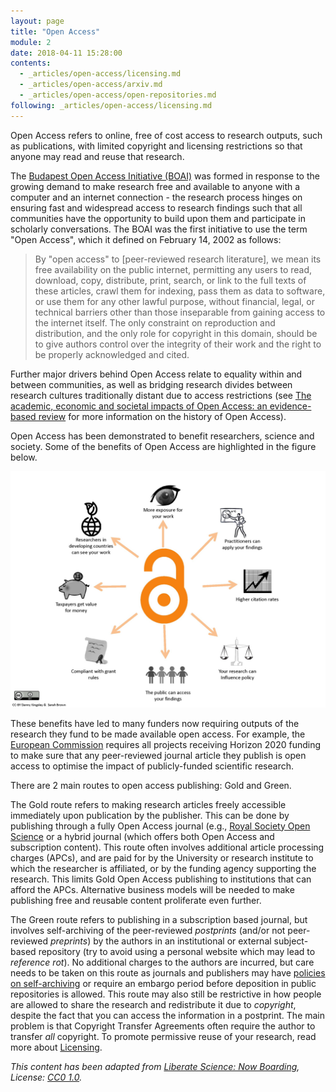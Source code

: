 ```yaml
---
layout: page
title: "Open Access"
module: 2
date: 2018-04-11 15:28:00
contents:
  - _articles/open-access/licensing.md
  - _articles/open-access/arxiv.md
  - _articles/open-access/open-repositories.md
following: _articles/open-access/licensing.md
---
```



Open Access refers to online, free of cost access to research outputs, such as publications, with limited copyright and licensing restrictions so that anyone may read and reuse that research.

The [Budapest Open Access Initiative (BOAI)](http://www.budapestopenaccessinitiative.org/) was formed in response to the growing demand to make research free and available to anyone with a computer and an internet connection - the research process hinges on ensuring fast and widespread access to research findings such that all communities have the opportunity to build upon them and participate in scholarly conversations. The BOAI was the first initiative to use the term "Open Access", which it defined on February 14, 2002 as follows:
>By "open access" to [peer-reviewed research literature], we mean its free availability on the public internet, permitting any users to read, download, copy, distribute, print, search, or link to the full texts of these articles, crawl them for indexing, pass them as data to software, or use them for any other lawful purpose, without financial, legal, or technical barriers other than those inseparable from gaining access to the internet itself. The only constraint on reproduction and distribution, and the only role for copyright in this domain, should be to give authors control over the integrity of their work and the right to be properly acknowledged and cited.

Further major drivers behind Open Access relate to equality within and between communities, as well as bridging research divides between research cultures traditionally distant due to access restrictions (see [The academic, economic and societal impacts of Open Access: an evidence-based review](https://f1000research.com/articles/5-632/v3) for more information on the history of Open Access).

Open Access has been demonstrated to benefit researchers, science and society. Some of the benefits of Open Access are highlighted in the figure below.

![](https://github.com/rainsworth/ROSA/blob/gh-pages/img/benefits-of-oa-new.jpg?raw=true)

These benefits have led to many funders now requiring outputs of the research they fund to be made available open access. For example, the [European Commission](http://ec.europa.eu/programmes/horizon2020/node/1031) requires all projects receiving Horizon 2020 funding to make sure that any peer-reviewed journal article they publish is open access to optimise the impact of publicly-funded scientific research.

There are 2 main routes to open access publishing: Gold and Green.

The Gold route refers to making research articles freely accessible immediately upon publication by the publisher. This can be done by publishing through a fully Open Access journal (e.g., [Royal Society Open Science](http://rsos.royalsocietypublishing.org/) or a hybrid journal (which offers both Open Access and subscription content). This route often involves additional article processing charges (APCs), and are paid for by the University or research institute to which the researcher is affiliated, or by the funding agency supporting the research. This limits Gold Open Access publishing to institutions that can afford the APCs. Alternative business models will be needed to make publishing free and reusable content proliferate even further.

The Green route refers to publishing in a subscription based journal, but involves self-archiving of the peer-reviewed _postprints_ (and/or not peer-reviewed _preprints_) by the authors in an institutional or external subject-based repository (try to avoid using a personal website which may lead to _reference rot_). No additional charges to the authors are incurred, but care needs to be taken on this route as journals and publishers may have [policies on self-archiving](sherpa.ac.uk/romeo) or require an embargo period before deposition in public repositories is allowed. This route may also still be restrictive in how people are allowed to share the research and redistribute it due to _copyright_, despite the fact that you can access the information in a postprint. The main problem is that Copyright Transfer Agreements often require the author to transfer *all* copyright. To promote permissive reuse of your research, read more about [Licensing](licensing.md).


*This content has been adapted from [Liberate Science: Now Boarding](https://github.com/libscie/now-boarding), License: [CC0 1.0](https://creativecommons.org/publicdomain/zero/1.0/).*
